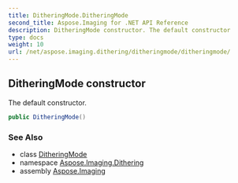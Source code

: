 ```yaml
---
title: DitheringMode.DitheringMode
second_title: Aspose.Imaging for .NET API Reference
description: DitheringMode constructor. The default constructor
type: docs
weight: 10
url: /net/aspose.imaging.dithering/ditheringmode/ditheringmode/
---
```

## DitheringMode constructor

The default constructor.

```csharp
public DitheringMode()
```

### See Also

* class [DitheringMode](../)
* namespace [Aspose.Imaging.Dithering](../../ditheringmode/)
* assembly [Aspose.Imaging](../../../)


